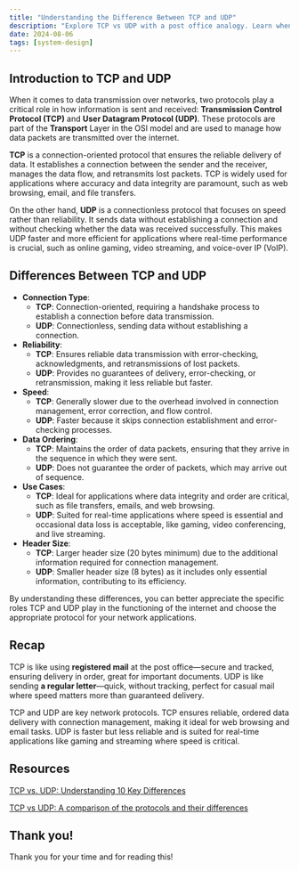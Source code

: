 ```yaml
---
title: "Understanding the Difference Between TCP and UDP"
description: "Explore TCP vs UDP with a post office analogy. Learn when to choose reliable, ordered TCP or faster, less reliable UDP for different network applications."
date: 2024-08-06
tags: [system-design]
---
```


## Introduction to TCP and UDP

When it comes to data transmission over networks, two protocols play a critical role in how information is sent and received: **Transmission Control Protocol (TCP)** and **User Datagram Protocol (UDP)**. These protocols are part of the **Transport** Layer in the OSI model and are used to manage how data packets are transmitted over the internet.

**TCP** is a connection-oriented protocol that ensures the reliable delivery of data. It establishes a connection between the sender and the receiver, manages the data flow, and retransmits lost packets. TCP is widely used for applications where accuracy and data integrity are paramount, such as web browsing, email, and file transfers.

On the other hand, **UDP** is a connectionless protocol that focuses on speed rather than reliability. It sends data without establishing a connection and without checking whether the data was received successfully. This makes UDP faster and more efficient for applications where real-time performance is crucial, such as online gaming, video streaming, and voice-over IP (VoIP).

## Differences Between TCP and UDP

- **Connection Type**:
    - **TCP**: Connection-oriented, requiring a handshake process to establish a connection before data transmission.
    - **UDP**: Connectionless, sending data without establishing a connection.
- **Reliability**:
    - **TCP**: Ensures reliable data transmission with error-checking, acknowledgments, and retransmissions of lost packets.
    - **UDP**: Provides no guarantees of delivery, error-checking, or retransmission, making it less reliable but faster.
- **Speed**:
    - **TCP**: Generally slower due to the overhead involved in connection management, error correction, and flow control.
    - **UDP**: Faster because it skips connection establishment and error-checking processes.
- **Data Ordering**:
    - **TCP**: Maintains the order of data packets, ensuring that they arrive in the sequence in which they were sent.
    - **UDP**: Does not guarantee the order of packets, which may arrive out of sequence.
- **Use Cases**:
    - **TCP**: Ideal for applications where data integrity and order are critical, such as file transfers, emails, and web browsing.
    - **UDP**: Suited for real-time applications where speed is essential and occasional data loss is acceptable, like gaming, video conferencing, and live streaming.
- **Header Size**:
    - **TCP**: Larger header size (20 bytes minimum) due to the additional information required for connection management.
    - **UDP**: Smaller header size (8 bytes) as it includes only essential information, contributing to its efficiency.

By understanding these differences, you can better appreciate the specific roles TCP and UDP play in the functioning of the internet and choose the appropriate protocol for your network applications.

## Recap

TCP is like using **registered mail** at the post office—secure and tracked, ensuring delivery in order, great for important documents. UDP is like sending **a regular letter**—quick, without tracking, perfect for casual mail where speed matters more than guaranteed delivery.

TCP and UDP are key network protocols. TCP ensures reliable, ordered data delivery with connection management, making it ideal for web browsing and email tasks. UDP is faster but less reliable and is suited for real-time applications like gaming and streaming where speed is critical.

## Resources

[TCP vs. UDP: Understanding 10 Key Differences](https://www.spiceworks.com/tech/networking/articles/tcp-vs-udp/)

[TCP vs UDP: A comparison of the protocols and their differences](https://nordvpn.com/blog/tcp-or-udp-which-is-better/)

## Thank you!

Thank you for your time and for reading this!